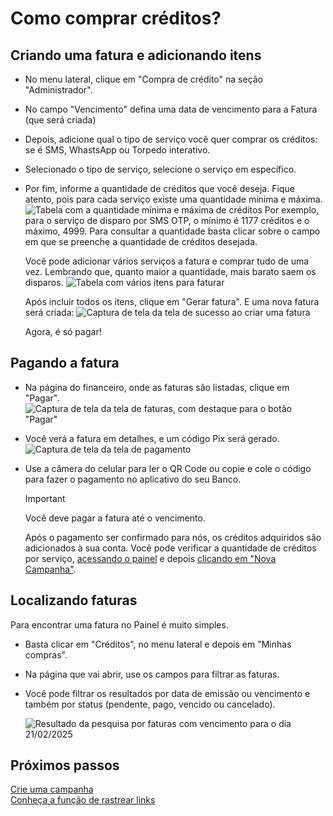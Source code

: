 <script setup>
  import NoteComponent from './components/Note.md';
  import AsideArticle from './components/AsideArticle.vue';
</script>

<div style="margin-bottom: 2rem">
  <NoteComponent/>
</div>

# Como comprar créditos?

  <AsideArticle/>

## Criando uma fatura e adicionando itens

- No menu lateral, clique em "Compra de crédito" na seção "Administrador".
- No campo "Vencimento" defina uma data de vencimento para a Fatura (que será criada)
- Depois, adicione qual o tipo de serviço você quer comprar os créditos: se é SMS, WhastsApp ou Torpedo interativo.
- Selecionado o tipo de serviço, selecione o serviço em específico.
- Por fim, informe a quantidade de créditos que você deseja. Fique atento, pois para cada serviço existe uma quantidade
  mínima e máxima.
  ![Tabela com a quantidade mínima e máxima de créditos](/img/tutorial/table-count.png)
  Por exemplo, para o serviço de disparo por SMS OTP, o mínimo é 1177 créditos e o máximo, 4999. Para consultar a
  quantidade basta clicar sobre o campo em que se preenche a quantidade de créditos desejada.

  Você pode adicionar vários serviços a fatura e comprar tudo de uma vez. Lembrando que, quanto maior a quantidade, mais
  barato saem os disparos.
  ![Tabela com vários itens para faturar](/img/tutorial/table-items.png)

  Após incluir todos os itens, clique em "Gerar fatura". E uma nova fatura será criada:
  ![Captura de tela da tela de sucesso ao criar uma fatura](/img/tutorial/new-bill.png)

  Agora, é só pagar!

## Pagando a fatura

- Na página do financeiro, onde as faturas são listadas, clique em "Pagar".
  ![Captura de tela da tela de faturas, com destaque para o botão "Pagar"](/img/tutorial/all-bills.png)

- Você verá a fatura em detalhes, e um código Pix será gerado.
  ![Captura de tela da tela de pagamento](/img/tutorial/pay-bill.png)

- Use a câmera do celular para ler o QR Code ou copie e cole o código para fazer o pagamento no aplicativo do seu Banco.

  > [!IMPORTANT]
  > Você deve pagar a fatura até o vencimento.

  Após o pagamento ser confirmado para nós, os créditos adquiridos são adicionados à sua conta. Você pode verificar a
  quantidade de créditos por serviço, [acessando o painel](https://painel.allcancesms.com.br/app) e
  depois [clicando em "Nova Campanha"](https://painel.allcancesms.com.br/app#!/campanha/new).

## Localizando faturas

Para encontrar uma fatura no Painel é muito simples.

- Basta clicar em "Créditos", no menu lateral e depois em "Minhas compras".
- Na página que vai abrir, use os campos para filtrar as faturas.
- Você pode filtrar os resultados por data de emissão ou vencimento e também por status (pendente, pago, vencido ou
  cancelado).

  ![Resultado da pesquisa por faturas com vencimento para o dia 21/02/2025](/img/tutorial/bill-filter-results.png)

## Próximos passos 

[Crie uma campanha](/create-campaign)  
[Conheça a função de rastrear links](/trackers-links)